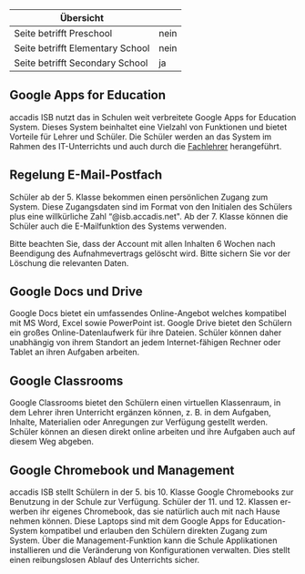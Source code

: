 | Übersicht | |
| --- | --- |
| Seite betrifft Preschool | nein |
| Seite betrifft Elementary School | nein |
| Seite betrifft Secondary School | ja |

## Google Apps for Education 

accadis ISB nutzt das in Schulen weit verbreitete Google Apps for Education System. Dieses System beinhaltet eine Vielzahl von Funktionen und bietet Vorteile für Lehrer und Schüler. Die Schüler werden an das System im Rahmen des IT-Unterrichts und auch durch die [Fachlehrer](/ISB-Eltern-wiki/de/Klassenleitung_und_Fachlehrer "Klassenleitung und Fachlehrer") herangeführt.

## Regelung E-Mail-Postfach 

Schüler ab der 5. Klasse bekommen einen persönlichen Zugang zum System. Diese Zugangsdaten sind im Format von den Initialen des Schülers plus eine willkürliche Zahl “@isb.accadis.net". Ab der 7. Klasse können die Schüler auch die E-Mailfunktion des Systems verwenden.

Bitte beachten Sie, dass der Account mit allen Inhalten 6 Wochen nach Beendigung des Aufnahmevertrags gelöscht wird. Bitte sichern Sie vor der Löschung die relevanten Daten.

## Google Docs und Drive 

Google Docs bietet ein umfassendes Online-Angebot welches kompatibel mit MS Word, Excel sowie PowerPoint ist. Google Drive bietet den Schülern ein großes Online-Datenlaufwerk für ihre Dateien. Schüler können daher unabhängig von ihrem Standort an jedem Internet-fähigen Rechner oder Tablet an ihren Aufgaben arbeiten.

## Google Classrooms 

Google Classrooms bietet den Schülern einen virtuellen Klassenraum, in dem Lehrer ihren Unterricht ergänzen können, z. B. in dem Aufgaben, Inhalte, Materialien oder Anregungen zur Verfügung gestellt werden. Schüler können an diesen direkt online arbeiten und ihre Aufgaben auch auf diesem Weg abgeben.

## Google Chromebook und Management 

accadis ISB stellt Schülern in der 5. bis 10. Klasse Google Chromebooks zur Benutzung in der Schule zur Verfügung. Schüler der 11. und 12. Klassen er-werben ihr eigenes Chromebook, das sie natürlich auch mit nach Hause nehmen können. Diese Laptops sind mit dem Google Apps for Education-System kompatibel und erlauben den Schülern direkten Zugang zum System. Über die Management-Funktion kann die Schule Applikationen installieren und die Veränderung von Konfigurationen verwalten. Dies stellt einen reibungslosen Ablauf des Unterrichts sicher.
